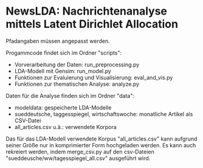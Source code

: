 # NewsLDA: Nachrichtenanalyse mittels Latent Dirichlet Allocation

Pfadangaben müssen angepasst werden.

Progammcode findet sich im Ordner "scripts":
- Vorverarbeitung der Daten: run_preprocessing.py
- LDA-Modell mit Gensim: run_model.py
- Funktionen zur Evaluierung und Visualisierung: eval_and_vis.py
- Funktionen zur thematischen Analyse: analyze.py

Daten für die Analyse finden sich im Ordner "data":
- modeldata: gespeicherte LDA-Modelle
- sueddeutsche, taggesspiegel, wirtschaftswoche: monatliche Artikel als CSV-Datei
- all_articles.csv u.ä.: verwendete Korpora

Das für das LDA-Modell verwendete Korpus "all_articles.csv" kann aufgrund seiner Größe nur in komprimierter Form hochgeladen werden. Es kann auch rekreiert werden, indem merge_csv.py auf den csv-Dateien "sueddeusche/ww/tagesspiegel_all.csv" ausgeführt wird.
